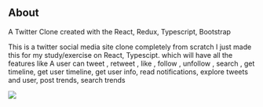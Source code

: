 ## About

A Twitter Clone created with the React, Redux, Typescript, Bootstrap

This is a twitter social media site clone completely from scratch I just made this for my study/exercise on React, Typescipt.
which will have all the features like 
A user can tweet , retweet , like , follow , unfollow , search , get timeline, get user timeline, get user info, read notifications, explore tweets and user, post trends, search trends

  <img src="https://res.cloudinary.com/dhewumbfe/image/upload/v1648105636/tweets/tmp-1-1648105631231_ke9uyf.png" />
